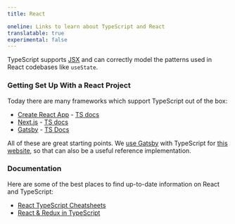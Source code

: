 ```yaml
---
title: React

oneline: Links to learn about TypeScript and React
translatable: true
experimental: false
---
```


TypeScript supports [JSX](/docs/handbook/jsx.html) and can correctly model the patterns used in React codebases like `useState`.

### Getting Set Up With a React Project

Today there are many frameworks which support TypeScript out of the box:

- [Create React App](https://create-react-app.dev) - [TS docs](https://create-react-app.dev/docs/adding-typescript/)
- [Next.js](https://nextjs.org) - [TS docs](https://nextjs.org/learn/excel/typescript)
- [Gatsby](https://www.gatsbyjs.org) - [TS Docs](https://www.gatsbyjs.org/docs/typescript/)

All of these are great starting points. We [use Gatsby](https://www.gatsbyjs.org/blog/2020-01-23-why-typescript-chose-gatsby/#reach-skip-nav) with TypeScript for [this website](https://github.com/microsoft/TypeScript-Website/), so that can also be a useful reference implementation.

### Documentation

Here are some of the best places to find up-to-date information on React and TypeScript:

- [React TypeScript Cheatsheets](https://react-typescript-cheatsheet.netlify.app)
- [React & Redux in TypeScript](https://github.com/piotrwitek/react-redux-typescript-guide#react--redux-in-typescript---complete-guide)
